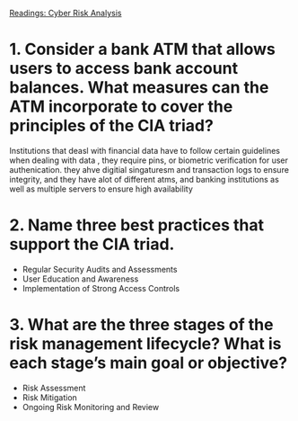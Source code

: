 [Readings: Cyber Risk Analysis](https://resources.infosecinstitute.com/certification/security-risk-management/)

# 1. Consider a bank ATM that allows users to access bank account balances. What measures can the ATM incorporate to cover the principles of the CIA triad?

Institutions that deasl with financial data have to follow certain guidelines when dealing with data , they require pins, or biometric verification for user authenication. they ahve digitial singaturesm and transaction logs to ensure integrity, and they have alot of different atms, and banking institutions as well as multiple servers to ensure high availability 

# 2. Name three best practices that support the CIA triad.

- Regular Security Audits and Assessments
- User Education and Awareness
- Implementation of Strong Access Controls

# 3. What are the three stages of the risk management lifecycle? What is each stage’s main goal or objective?

- Risk Assessment
- Risk Mitigation
- Ongoing Risk Monitoring and Review